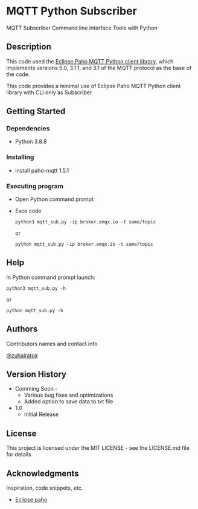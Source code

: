 # MQTT Python Subscriber

MQTT Subscriber Command line interface Tools with Python 

## Description

This code used the [Eclipse Paho MQTT Python client library](https://pypi.org/project/paho-mqtt/), which implements versions 5.0, 3.1.1, and 3.1 of the MQTT protocol  as the base of the code.

This code provides a minimal use of Eclipse Paho MQTT Python client library with CLI only as Subscriber

## Getting Started

### Dependencies

* Python 3.8.8

### Installing

* install paho-mqtt 1.5.1

### Executing program

* Open Python command prompt
* Exce code
   ```console
   python3 mqtt_sub.py -ip broker.emqx.io -t same/topic
   ```
   or
   
   ```console
   python mqtt_sub.py -ip broker.emqx.io -t same/topic
   ```

## Help

In Python command prompt launch:
   ```console
   python3 mqtt_sub.py -h
   ```
   or
   
   ```console
   python mqtt_sub.py -h
   ```

## Authors

Contributors names and contact info

[@zuhairatoir](https://twitter.com/zuhairatoir)

## Version History

* Comming Soon - 
    * Various bug fixes and optimizations
    * Added option to save data to txt file
* 1.0
    * Initial Release

## License

This project is licensed under the MIT LICENSE - see the LICENSE.md file for details

## Acknowledgments

Inspiration, code snippets, etc.
* [Eclipse paho](https://www.eclipse.org/paho/index.php?page=clients/python/index.php)
